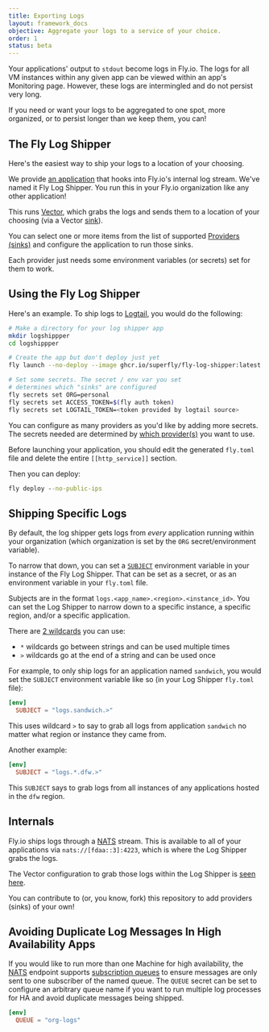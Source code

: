 ```yaml
---
title: Exporting Logs
layout: framework_docs
objective: Aggregate your logs to a service of your choice.
order: 1
status: beta
---
```


Your applications' output to `stdout` become logs in Fly.io. The logs for all VM instances within any given app can be viewed within an app's Monitoring page. However, these logs are intermingled and do not persist very long.

If you need or want your logs to be aggregated to one spot, more organized, or to persist longer than we keep them, you can!

## The Fly Log Shipper

Here's the easiest way to ship your logs to a location of your choosing.

We provide [an application](https://github.com/superfly/fly-log-shipper) that hooks into Fly.io's internal log stream. We've named it Fly Log Shipper. You run this in your Fly.io organization like any other application!

This runs [Vector](https://vector.dev/), which grabs the logs and sends them to a location of your choosing (via a Vector [sink](https://vector.dev/docs/reference/configuration/sinks/)).

You can select one or more items from the list of supported [Providers (sinks)](https://github.com/superfly/fly-log-shipper#provider-configuration) and configure the application to run those sinks.

Each provider just needs some environment variables (or secrets) set for them to work.

## Using the Fly Log Shipper

Here's an example. To ship logs to [Logtail](https://betterstack.com/logtail), you would do the following:

```bash
# Make a directory for your log shipper app
mkdir logshippper
cd logshippper

# Create the app but don't deploy just yet
fly launch --no-deploy --image ghcr.io/superfly/fly-log-shipper:latest

# Set some secrets. The secret / env var you set
# determines which "sinks" are configured
fly secrets set ORG=personal
fly secrets set ACCESS_TOKEN=$(fly auth token)
fly secrets set LOGTAIL_TOKEN=<token provided by logtail source>
```

You can configure as many providers as you'd like by adding more secrets. The secrets needed are determined by [which provider(s)](https://github.com/superfly/fly-log-shipper#provider-configuration) you want to use.

Before launching your application, you should edit the generated `fly.toml` file and delete the entire `[[http_service]]` section.

Then you can deploy:

```cmd
fly deploy --no-public-ips
```

## Shipping Specific Logs

By default, the log shipper gets logs from *every* application running within your organization (which organization is set by the `ORG` secret/environment variable).

To narrow that down, you can set a [`SUBJECT`](https://github.com/superfly/fly-log-shipper#subject) environment variable in your instance of the Fly Log Shipper. That can be set as a secret, or as an environment variable in your `fly.toml` file.

Subjects are in the format `logs.<app_name>.<region>.<instance_id>`. You can set the Log Shipper to narrow down to a specific instance, a specific region, and/or a specific application.

There are [2 wildcards](https://docs.nats.io/nats-concepts/subjects#wildcards) you can use:

* `*` wildcards go between strings and can be used multiple times
* `>` wildcards go at the end of a string and can be used once

For example, to only ship logs for an application named `sandwich`, you would set the `SUBJECT` environment variable like so (in your Log Shipper `fly.toml` file):

```toml
[env]
  SUBJECT = "logs.sandwich.>"
```

This uses wildcard `>` to say to grab all logs from application `sandwich` no matter what region or instance they came from.

Another example:

```toml
[env]
  SUBJECT = "logs.*.dfw.>"
```

This `SUBJECT` says to grab logs from all instances of any applications hosted in the `dfw` region.

## Internals

Fly.io ships logs through a [NATS](https://nats.io) stream. This is available to all of your applications via `nats://[fdaa::3]:4223`, which is where the Log Shipper grabs the logs.

The Vector configuration to grab those logs within the Log Shipper is [seen here](https://github.com/superfly/fly-log-shipper/blob/main/vector-configs/vector.toml).

You can contribute to (or, you know, fork) this repository to add providers (sinks) of your own!

## Avoiding Duplicate Log Messages In High Availability Apps

If you would like to run more than one Machine for high availability, the [NATS](https://docs.nats.io/) endpoint supports [subscription queues](https://docs.nats.io/nats-concepts/core-nats/queue) to ensure messages are only sent to one subscriber of the named queue. The `QUEUE` secret can be set to configure an arbitrary queue name if you want to run multiple log processes for HA and avoid duplicate messages being shipped.

```toml
[env]
  QUEUE = "org-logs"
```
